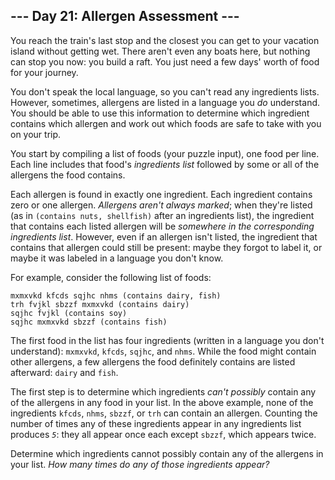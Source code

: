 <h2>--- Day 21: Allergen Assessment ---</h2><p>You reach the train&apos;s last stop and the closest you can get to your vacation island without getting wet. There aren&apos;t even any boats here, but nothing can stop you now: you build a raft. You just need a few days&apos; worth of food for your journey.</p>
<p>You don&apos;t speak the local language, so you can&apos;t read any ingredients lists. However, sometimes, allergens are listed in a language you <em>do</em> understand. You should be able to use this information to determine which ingredient contains which allergen and <span title="I actually considered doing this once. I do not recommend it.">work out which foods are safe</span> to take with you on your trip.</p>
<p>You start by compiling a list of foods (your puzzle input), one food per line. Each line includes that food&apos;s <em>ingredients list</em> followed by some or all of the allergens the food contains.</p>
<p>Each allergen is found in exactly one ingredient. Each ingredient contains zero or one allergen. <em>Allergens aren&apos;t always marked</em>; when they&apos;re listed (as in <code>(contains nuts, shellfish)</code> after an ingredients list), the ingredient that contains each listed allergen will be <em>somewhere in the corresponding ingredients list</em>. However, even if an allergen isn&apos;t listed, the ingredient that contains that allergen could still be present: maybe they forgot to label it, or maybe it was labeled in a language you don&apos;t know.</p>
<p>For example, consider the following list of foods:</p>
<pre><code>mxmxvkd kfcds sqjhc nhms (contains dairy, fish)
trh fvjkl sbzzf mxmxvkd (contains dairy)
sqjhc fvjkl (contains soy)
sqjhc mxmxvkd sbzzf (contains fish)
</code></pre>
<p>The first food in the list has four ingredients (written in a language you don&apos;t understand): <code>mxmxvkd</code>, <code>kfcds</code>, <code>sqjhc</code>, and <code>nhms</code>. While the food might contain other allergens, a few allergens the food definitely contains are listed afterward: <code>dairy</code> and <code>fish</code>.</p>
<p>The first step is to determine which ingredients <em>can&apos;t possibly</em> contain any of the allergens in any food in your list. In the above example, none of the ingredients <code>kfcds</code>, <code>nhms</code>, <code>sbzzf</code>, or <code>trh</code> can contain an allergen. Counting the number of times any of these ingredients appear in any ingredients list produces <em><code>5</code></em>: they all appear once each except <code>sbzzf</code>, which appears twice.</p>
<p>Determine which ingredients cannot possibly contain any of the allergens in your list. <em>How many times do any of those ingredients appear?</em></p>
